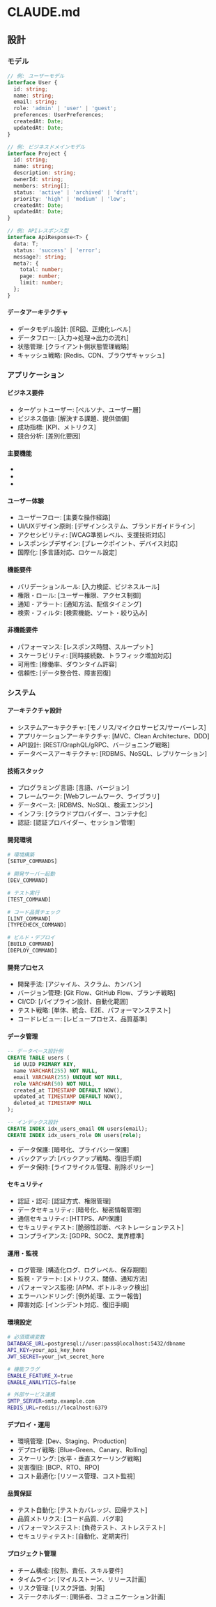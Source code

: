 # CLAUDE.md

## 設計

### モデル
<!-- TypeScriptで厳密に型定義したコアデータ構造と関係性 -->
```typescript
// 例: ユーザーモデル
interface User {
  id: string;
  name: string;
  email: string;
  role: 'admin' | 'user' | 'guest';
  preferences: UserPreferences;
  createdAt: Date;
  updatedAt: Date;
}

// 例: ビジネスドメインモデル
interface Project {
  id: string;
  name: string;
  description: string;
  ownerId: string;
  members: string[];
  status: 'active' | 'archived' | 'draft';
  priority: 'high' | 'medium' | 'low';
  createdAt: Date;
  updatedAt: Date;
}

// 例: APIレスポンス型
interface ApiResponse<T> {
  data: T;
  status: 'success' | 'error';
  message?: string;
  meta?: {
    total: number;
    page: number;
    limit: number;
  };
}
```

#### データアーキテクチャ
- データモデル設計: [ER図、正規化レベル]
- データフロー: [入力→処理→出力の流れ]
- 状態管理: [クライアント側状態管理戦略]
- キャッシュ戦略: [Redis、CDN、ブラウザキャッシュ]

### アプリケーション
<!-- 自然言語での機能仕様とビジネス要件 -->

#### ビジネス要件
- ターゲットユーザー: [ペルソナ、ユーザー層]
- ビジネス価値: [解決する課題、提供価値]
- 成功指標: [KPI、メトリクス]
- 競合分析: [差別化要因]

#### 主要機能
- [機能1]: [詳細な要件、受け入れ条件]
- [機能2]: [詳細な要件、受け入れ条件]
- [機能3]: [詳細な要件、受け入れ条件]

#### ユーザー体験
- ユーザーフロー: [主要な操作経路]
- UI/UXデザイン原則: [デザインシステム、ブランドガイドライン]
- アクセシビリティ: [WCAG準拠レベル、支援技術対応]
- レスポンシブデザイン: [ブレークポイント、デバイス対応]
- 国際化: [多言語対応、ロケール設定]

#### 機能要件
- バリデーションルール: [入力検証、ビジネスルール]
- 権限・ロール: [ユーザー権限、アクセス制御]
- 通知・アラート: [通知方法、配信タイミング]
- 検索・フィルタ: [検索機能、ソート・絞り込み]

#### 非機能要件
- パフォーマンス: [レスポンス時間、スループット]
- スケーラビリティ: [同時接続数、トラフィック増加対応]
- 可用性: [稼働率、ダウンタイム許容]
- 信頼性: [データ整合性、障害回復]

### システム

#### アーキテクチャ設計
- システムアーキテクチャ: [モノリス/マイクロサービス/サーバーレス]
- アプリケーションアーキテクチャ: [MVC、Clean Architecture、DDD]
- API設計: [REST/GraphQL/gRPC、バージョニング戦略]
- データベースアーキテクチャ: [RDBMS、NoSQL、レプリケーション]

#### 技術スタック
- プログラミング言語: [言語、バージョン]
- フレームワーク: [Webフレームワーク、ライブラリ]
- データベース: [RDBMS、NoSQL、検索エンジン]
- インフラ: [クラウドプロバイダー、コンテナ化]
- 認証: [認証プロバイダー、セッション管理]

#### 開発環境
```bash
# 環境構築
[SETUP_COMMANDS]

# 開発サーバー起動
[DEV_COMMAND]

# テスト実行
[TEST_COMMAND]

# コード品質チェック
[LINT_COMMAND]
[TYPECHECK_COMMAND]

# ビルド・デプロイ
[BUILD_COMMAND]
[DEPLOY_COMMAND]
```

#### 開発プロセス
- 開発手法: [アジャイル、スクラム、カンバン]
- バージョン管理: [Git Flow、GitHub Flow、ブランチ戦略]
- CI/CD: [パイプライン設計、自動化範囲]
- テスト戦略: [単体、統合、E2E、パフォーマンステスト]
- コードレビュー: [レビュープロセス、品質基準]

#### データ管理
```sql
-- データベース設計例
CREATE TABLE users (
  id UUID PRIMARY KEY,
  name VARCHAR(255) NOT NULL,
  email VARCHAR(255) UNIQUE NOT NULL,
  role VARCHAR(50) NOT NULL,
  created_at TIMESTAMP DEFAULT NOW(),
  updated_at TIMESTAMP DEFAULT NOW(),
  deleted_at TIMESTAMP NULL
);

-- インデックス設計
CREATE INDEX idx_users_email ON users(email);
CREATE INDEX idx_users_role ON users(role);
```

- データ保護: [暗号化、プライバシー保護]
- バックアップ: [バックアップ戦略、復旧手順]
- データ保持: [ライフサイクル管理、削除ポリシー]

#### セキュリティ
- 認証・認可: [認証方式、権限管理]
- データセキュリティ: [暗号化、秘密情報管理]
- 通信セキュリティ: [HTTPS、API保護]
- セキュリティテスト: [脆弱性診断、ペネトレーションテスト]
- コンプライアンス: [GDPR、SOC2、業界標準]

#### 運用・監視
- ログ管理: [構造化ログ、ログレベル、保存期間]
- 監視・アラート: [メトリクス、閾値、通知方法]
- パフォーマンス監視: [APM、ボトルネック検出]
- エラーハンドリング: [例外処理、エラー報告]
- 障害対応: [インシデント対応、復旧手順]

#### 環境設定
```bash
# 必須環境変数
DATABASE_URL=postgresql://user:pass@localhost:5432/dbname
API_KEY=your_api_key_here
JWT_SECRET=your_jwt_secret_here

# 機能フラグ
ENABLE_FEATURE_X=true
ENABLE_ANALYTICS=false

# 外部サービス連携
SMTP_SERVER=smtp.example.com
REDIS_URL=redis://localhost:6379
```

#### デプロイ・運用
- 環境管理: [Dev、Staging、Production]
- デプロイ戦略: [Blue-Green、Canary、Rolling]
- スケーリング: [水平・垂直スケーリング戦略]
- 災害復旧: [BCP、RTO、RPO]
- コスト最適化: [リソース管理、コスト監視]

#### 品質保証
- テスト自動化: [テストカバレッジ、回帰テスト]
- 品質メトリクス: [コード品質、バグ率]
- パフォーマンステスト: [負荷テスト、ストレステスト]
- セキュリティテスト: [自動化、定期実行]

#### プロジェクト管理
- チーム構成: [役割、責任、スキル要件]
- タイムライン: [マイルストーン、リリース計画]
- リスク管理: [リスク評価、対策]
- ステークホルダー: [関係者、コミュニケーション計画]